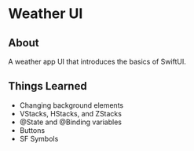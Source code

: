 # Weather UI
## About
A weather app UI that introduces the basics of SwiftUI.
## Things Learned
* Changing background elements
* VStacks, HStacks, and ZStacks
* @State and @Binding variables
* Buttons
* SF Symbols
